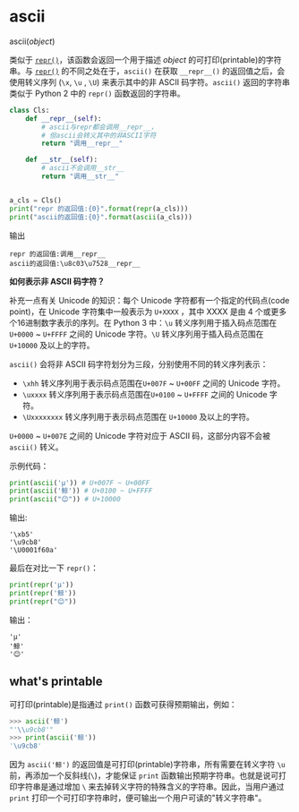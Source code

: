 # ascii

ascii(*object*)

类似于 [`repr()`](https://docs.python.org/3.7/library/functions.html#repr)，该函数会返回一个用于描述 *object* 的可打印(printable)的字符串。与 [`repr()`](https://docs.python.org/3.7/library/functions.html#repr)  的不同之处在于，`ascii()` 在获取 `__repr__()` 的返回值之后，会使用转义序列 (`\x`, `\u` , `\U`) 来表示其中的非 ASCII 码字符。`ascii()` 返回的字符串类似于 Python 2 中的 `repr()` 函数返回的字符串。 

```python
class Cls:
    def __repr__(self):
        # ascii与repr都会调用__repr__，
        # 但ascii会转义其中的非ASCII字符
        return "调用__repr__"

    def __str__(self):
        # ascii不会调用__str__
        return "调用__str__"


a_cls = Cls()
print("repr 的返回值:{0}".format(repr(a_cls)))
print("ascii的返回值:{0}".format(ascii(a_cls)))
```

输出

```
repr 的返回值:调用__repr__
ascii的返回值:\u8c03\u7528__repr__
```

**如何表示非 ASCII 码字符？**

补充一点有关 Unicode 的知识：每个 Unicode 字符都有一个指定的代码点(code point)，在 Unicode 字符集中一般表示为 `U+XXXX` ，其中 XXXX 是由 4 个或更多个16进制数字表示的序列。在 Python 3 中：`\u` 转义序列用于插入码点范围在 `U+0000` ~ `U+FFFF` 之间的 Unicode 字符。`\U` 转义序列用于插入码点范围在 `U+10000` 及以上的字符。

`ascii()` 会将非 ASCII 码字符划分为三段，分别使用不同的转义序列表示：

- `\xhh` 转义序列用于表示码点范围在`U+007F` ~ `U+00FF` 之间的 Unicode 字符。
- `\uxxxx` 转义序列用于表示码点范围在`U+0100` ~ `U+FFFF` 之间的 Unicode 字符。
- `\Uxxxxxxxx` 转义序列用于表示码点范围在 `U+10000` 及以上的字符。

 `U+0000` ~ `U+007E` 之间的 Unicode 字符对应于 ASCII 码，这部分内容不会被 `ascii()` 转义。

示例代码：

```python
print(ascii('µ')) # U+007F ~ U+00FF
print(ascii('鲸')) # U+0100 ~ U+FFFF 
print(ascii("😊")) # U+10000
```

输出:

```
'\xb5'
'\u9cb8'
'\U0001f60a'
```

最后在对比一下 `repr()`：

```python
print(repr('µ'))
print(repr('鲸'))
print(repr("😊"))
```

输出：

```
'µ'
'鲸'
'😊'
```

## what's printable

可打印(printable)是指通过 `print()` 函数可获得预期输出，例如：

```python
>>> ascii('鲸')
"'\\u9cb8'"
>>> print(ascii('鲸'))
'\u9cb8'
```

因为 `ascii('鲸')` 的返回值是可打印(printable)字符串，所有需要在转义字符 `\u` 前，再添加一个反斜线(`\`)，才能保证 `print` 函数输出预期字符串。也就是说可打印字符串是通过增加 `\` 来去掉转义字符的特殊含义的字符串。因此，当用户通过 `print` 打印一个可打印字符串时，便可输出一个用户可读的"转义字符串"。